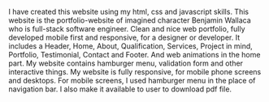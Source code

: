 I have created this website using my html, css and javascript skills. This website is the portfolio-website of imagined character Benjamin Wallaca who is full-stack software engineer. Clean and nice web portfolio, fully developed mobile first and responsive, for a designer or developer. It includes a Header, Home, About, Qualification, Services, Project in mind, Portfolio, Testimonial, Contact and Footer. And web animations in the home part. My website contains hamburger menu, validation form and other interactive things. My website is fully responsive, for mobile phone screens and desktops. For mobile screens, I used hamburger menu in the place of navigation bar. I also make it available to user to download pdf file.
